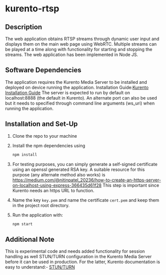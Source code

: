 # kurento-rtsp

## Description
The web application obtains RTSP streams through dynamic user input and displays them on the main web page using WebRTC. Multiple streams can be played at a time along with functionality for starting and stopping the streams. 
The web application has been implemented in Node JS.

## Software Dependencies
The application requires the Kurento Media Server to be installed and deployed on device running the application. Installation Guide:[Kurento Installation Guide](https://doc-kurento.readthedocs.io/en/6.14.0/user/installation.html#) 
The server is expected to run by default on localhost:8888 (the default in Kurento). An alternate port can also be used but it needs to specified through command line arguments (ws_uri) when running the application.

## Installation and Set-Up
1. Clone the repo to your machine
2. Install the npm dependencies using 
    ```bash
    npm install
    ```
3. For testing purposes, you can simply generate a self-signed certificate using an openssl generated RSA key. A suitable resource for this purpose (any alternate method also works) is https://medium.com/@nitinpatel_20236/how-to-create-an-https-server-on-localhost-using-express-366435d61f28
This step is important since Kurento needs an https URL to function.

4. Name the key ```key.pem``` and name the certificate ```cert.pem``` and keep them in the project root directory.

5. Run the application with:
    ```bash
    npm start
    ```

## Additional Note
This is experimental code and needs added functionality for session handling as well STUN/TURN configuration in the Kurento Media Server before it can be used in production. For the latter, Kurento documentation is easy to understand:- [STUN/TURN](https://doc-kurento.readthedocs.io/en/6.14.0/user/installation.html#stun-turn-server-install)
